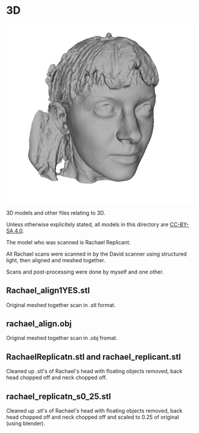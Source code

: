 3D
==

![meshlab preview](view.png)

3D models and other files relating to 3D.

Unless otherwise explicitely stated, all models in this directory are [CC-BY-SA 4.0](https://creativecommons.org/licenses/by-sa/4.0/legalcode).

The model who was scanned is Rachael Replicant.  

All Rachael scans were scanned in by the 
David scanner using structured light, then aligned and meshed together.

Scans and post-processing were done by myself and one other.

Rachael\_align1YES.stl 
--------------------

Original meshed together scan in .stl format.

rachael\_align.obj
------------------

Original meshed together scan in .obj fromat.

RachaelReplicatn.stl and rachael\_replicant.stl
-----------------------------------------------

Cleaned up .stl's of Rachael's head with floating objects removed, back head chopped off and neck chopped off.

rachael\_replicatn\_s0\_25.stl
-----------------------------

Cleaned up .stl's of Rachael's head with floating objects removed, back head chopped off and neck chopped off
and scaled to 0.25 of original (using blender).

